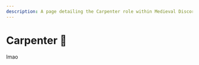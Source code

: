 ```yaml
---
description: A page detailing the Carpenter role within Medieval Discord.
---
```


# Carpenter 🔨

lmao

